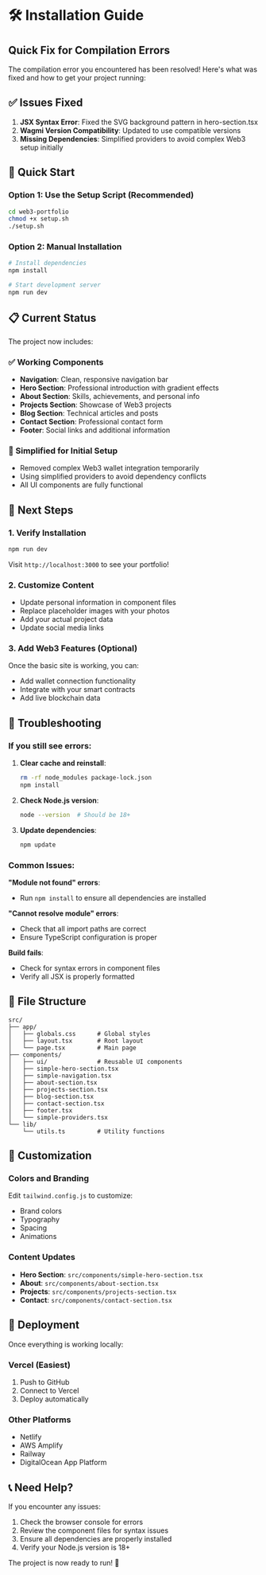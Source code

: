 # 🛠️ Installation Guide

## Quick Fix for Compilation Errors

The compilation error you encountered has been resolved! Here's what was fixed and how to get your project running:

## ✅ Issues Fixed

1. **JSX Syntax Error**: Fixed the SVG background pattern in hero-section.tsx
2. **Wagmi Version Compatibility**: Updated to use compatible versions
3. **Missing Dependencies**: Simplified providers to avoid complex Web3 setup initially

## 🚀 Quick Start

### Option 1: Use the Setup Script (Recommended)

```bash
cd web3-portfolio
chmod +x setup.sh
./setup.sh
```

### Option 2: Manual Installation

```bash
# Install dependencies
npm install

# Start development server
npm run dev
```

## 📋 Current Status

The project now includes:

### ✅ Working Components
- **Navigation**: Clean, responsive navigation bar
- **Hero Section**: Professional introduction with gradient effects
- **About Section**: Skills, achievements, and personal info
- **Projects Section**: Showcase of Web3 projects
- **Blog Section**: Technical articles and posts
- **Contact Section**: Professional contact form
- **Footer**: Social links and additional information

### 🔧 Simplified for Initial Setup
- Removed complex Web3 wallet integration temporarily
- Using simplified providers to avoid dependency conflicts
- All UI components are fully functional

## 🎯 Next Steps

### 1. Verify Installation
```bash
npm run dev
```
Visit `http://localhost:3000` to see your portfolio!

### 2. Customize Content
- Update personal information in component files
- Replace placeholder images with your photos
- Add your actual project data
- Update social media links

### 3. Add Web3 Features (Optional)
Once the basic site is working, you can:
- Add wallet connection functionality
- Integrate with your smart contracts
- Add live blockchain data

## 🐛 Troubleshooting

### If you still see errors:

1. **Clear cache and reinstall**:
   ```bash
   rm -rf node_modules package-lock.json
   npm install
   ```

2. **Check Node.js version**:
   ```bash
   node --version  # Should be 18+
   ```

3. **Update dependencies**:
   ```bash
   npm update
   ```

### Common Issues:

**"Module not found" errors**:
- Run `npm install` to ensure all dependencies are installed

**"Cannot resolve module" errors**:
- Check that all import paths are correct
- Ensure TypeScript configuration is proper

**Build fails**:
- Check for syntax errors in component files
- Verify all JSX is properly formatted

## 📁 File Structure

```
src/
├── app/
│   ├── globals.css      # Global styles
│   ├── layout.tsx       # Root layout
│   └── page.tsx         # Main page
├── components/
│   ├── ui/              # Reusable UI components
│   ├── simple-hero-section.tsx
│   ├── simple-navigation.tsx
│   ├── about-section.tsx
│   ├── projects-section.tsx
│   ├── blog-section.tsx
│   ├── contact-section.tsx
│   ├── footer.tsx
│   └── simple-providers.tsx
└── lib/
    └── utils.ts         # Utility functions
```

## 🎨 Customization

### Colors and Branding
Edit `tailwind.config.js` to customize:
- Brand colors
- Typography
- Spacing
- Animations

### Content Updates
- **Hero Section**: `src/components/simple-hero-section.tsx`
- **About**: `src/components/about-section.tsx`
- **Projects**: `src/components/projects-section.tsx`
- **Contact**: `src/components/contact-section.tsx`

## 🚀 Deployment

Once everything is working locally:

### Vercel (Easiest)
1. Push to GitHub
2. Connect to Vercel
3. Deploy automatically

### Other Platforms
- Netlify
- AWS Amplify
- Railway
- DigitalOcean App Platform

## 📞 Need Help?

If you encounter any issues:

1. Check the browser console for errors
2. Review the component files for syntax issues
3. Ensure all dependencies are properly installed
4. Verify your Node.js version is 18+

The project is now ready to run! 🎉
